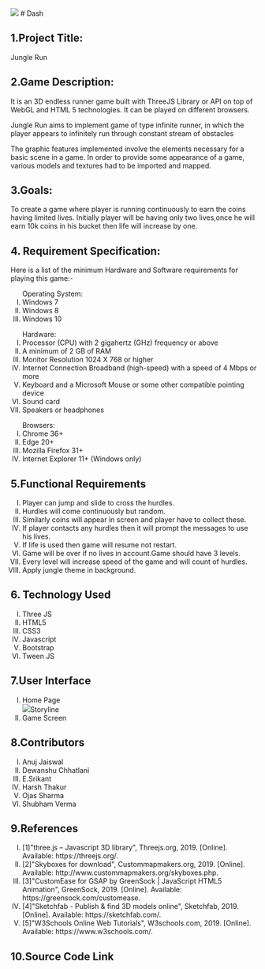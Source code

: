 <img src="https://github.com/junglerun/Dash/tree/master/image/junglerun1.png">
# Dash
<h2>1.Project Title:</h2>

<p>Jungle Run</p>

<h2>2.Game Description:</h2>
<p>It is an 3D endless runner game built with ThreeJS  Library or API on top of WebGL and HTML 5 technologies. It can be played on different browsers.</p>
<p>Jungle Run aims to implement  game of type infinite runner, in which the player appears to infinitely run through constant stream of obstacles</p>
<p>The graphic features implemented involve the elements necessary for a basic scene in a game. In order to provide some appearance of a game, various models and textures had to be imported and mapped.</p>
<h2>3.Goals:</h2>
<p>To create a game where player is running continuously to earn the coins having limited lives. Initially player will be having only two lives,once he will earn 10k coins in his bucket then life will increase by one.
</p>
<h2>4. Requirement Specification:</h2>
<p>Here is a list of the minimum Hardware and Software requirements for playing this game:-</p>

<ol type = "I">Operating System:
 <li> Windows 7</li> 
 <li>Windows 8 </li>
 <li>Windows 10</li>
</ol>
<ol type= "I">Hardware:
 <li>Processor (CPU) with 2 gigahertz (GHz) frequency or above</li>
 <li>A minimum of 2 GB of RAM</li>
 <li>Monitor Resolution 1024 X 768 or higher</li>
 <li>Internet Connection Broadband (high-speed) with a speed of 4 Mbps or more</li>
 <li>Keyboard and a Microsoft Mouse or some other compatible pointing device</li>
 <li>Sound card</li>
 <li>Speakers or headphones</li>
</ol>
<ol type= "I"> Browsers:

<li>Chrome 36+</li>
<li>Edge 20+</li>
<li>Mozilla Firefox 31+</li>
<li>Internet Explorer 11+ (Windows only)</li>
</ol>

<h2>5.Functional Requirements</h2>
<ol type = "I">
<li>Player can jump and slide to cross the hurdles.</li>
<li>Hurdles will come continuously but random.</li>
<li>Similarly coins will appear in screen and player have to collect these.</li>
<li>	If player contacts any hurdles then it will prompt the messages to use his lives.</li>
<li>If life is used then game will resume not restart.</li>
<li>Game will be over if no lives in account.</li.
<li>Game should have 3 levels.</li>
<li>Every level will increase speed of the game and will count of hurdles.</li>
<li>Apply jungle theme in background.</li>
</ol>
<h2>6. Technology Used</h2>
<ol type = "I">
 <li>Three JS</li>
 <li>HTML5</li>
 <li>CSS3</li>
 <li>Javascript</li>
 <li>Bootstrap</li>
 <li>Tween JS</li>
</ol>
 
<h2>7.User Interface</h2>
<ol type ="I">
<li>Home Page</li>
 <img src="https://github.com/junglerun/Dash/tree/master/image/home.png"
 




<li>Storyline</li>
 

<li>Game Screen</li>
 
</ol>


<h2>8.Contributors</h2>
<ol type = "I">
<li>	Anuj Jaiswal</li>
<li>Dewanshu Chhatlani</li>
<li>	E.Srikant</li>
<li>Harsh Thakur</li>
<li>Ojas Sharma</li>
<li>Shubham Verma</li>
</ol>

<h2>9.References</h2>
<ol type = "I">
 <li>[1]"three.js – Javascript 3D library", Threejs.org, 2019. [Online]. Available: https://threejs.org/.</li>
<li>[2]"Skyboxes for download", Custommapmakers.org, 2019. [Online]. Available: http://www.custommapmakers.org/skyboxes.php.</li>
<li>[3]"CustomEase for GSAP by GreenSock | JavaScript HTML5 Animation", GreenSock, 2019. [Online]. Available: https://greensock.com/customease.</li>
<li>[4]"Sketchfab - Publish & find 3D models online", Sketchfab, 2019. [Online]. Available: https://sketchfab.com/.</li> 
<li>[5]"W3Schools Online Web Tutorials", W3schools.com, 2019. [Online]. Available: https://www.w3schools.com/.</li>
</ol>
<h2>10.Source Code Link</h2>


